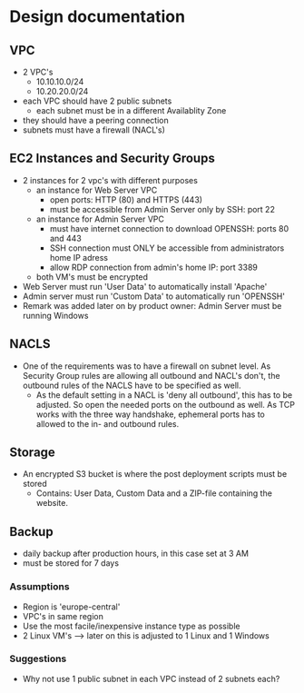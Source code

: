 # Design documentation

## VPC

- 2 VPC's
  - 10.10.10.0/24
  - 10.20.20.0/24
- each VPC should have 2 public subnets
  - each subnet must be in a different Availablity Zone
- they should have a peering connection
- subnets must have a firewall (NACL's)

## EC2 Instances and Security Groups

- 2 instances for 2 vpc's with different purposes
  - an instance for Web Server VPC
    - open ports: HTTP (80) and HTTPS (443)
    - must be accessible from Admin Server only by SSH: port 22
  - an instance for Admin Server VPC
    - must have internet connection to download OPENSSH: ports 80 and 443
    - SSH connection must ONLY be accessible from administrators home IP adress
    - allow RDP connection from admin's home IP: port 3389
  - both VM's must be encrypted
- Web Server must run 'User Data' to automatically install 'Apache'
- Admin server must run 'Custom Data' to automatically run 'OPENSSH'
- Remark was added later on by product owner: Admin Server must be running Windows

## NACLS

- One of the requirements was to have a firewall on subnet level. As Security Group rules are allowing all outbound and NACL's don't, the outbound rules of the NACLS have to be specified as well.  
  - As the default setting in a NACL is 'deny all outbound', this has to be adjusted. So open the needed ports on the outbound as well. As TCP works with the three way handshake, ephemeral ports has to allowed to the in- and outbound rules.

## Storage

- An encrypted S3 bucket is where the post deployment scripts must be stored
  - Contains: User Data, Custom Data and a ZIP-file containing the website.

## Backup

- daily backup after production hours, in this case set at 3 AM
- must be stored for 7 days

### Assumptions

- Region is 'europe-central'
- VPC's in same region
- Use the most facile/inexpensive instance type as possible
- 2 Linux VM's --> later on this is adjusted to 1 Linux and 1 Windows

### Suggestions
- Why not use 1 public subnet in each VPC instead of 2 subnets each?